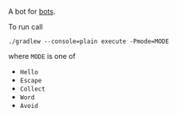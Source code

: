 A bot for [bots](https://github.com/markusfisch/bots).

To run call

    ./gradlew --console=plain execute -Pmode=MODE
    
where `MODE` is one of

- `Hello`
- `Escape`
- `Collect`
- `Word`
- `Avoid`
